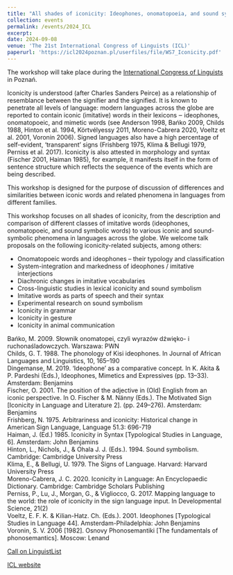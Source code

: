 ```yaml
---
title: "All shades of iconicity: Ideophones, onomatopoeia, and sound symbolism (convenors: Maria Flaksman, Kathryn Barnes, and Aleksandra Ćwiek)"
collection: events
permalink: /events/2024_ICL
excerpt:
date: 2024-09-08
venue: 'The 21st International Congress of Linguists (ICL)'
paperurl: 'https://icl2024poznan.pl/userfiles/file/WS7_Iconicity.pdf'
---
```


The workshop will take place during the [International Congress of Linguists](https://icl2024poznan.pl/) in Poznań.

Iconicity is understood (after Charles Sanders Peirce) as a relationship of resemblance between the signifier and the signified. It is known to penetrate all levels of language: modern languages across the globe are reported to contain iconic (imitative) words in their lexicons ‒ ideophones, onomatopoeic, and mimetic words (see Anderson 1998, Bańko 2009, Childs 1988, Hinton et al. 1994, Körtvélyessy 2011, Moreno-Cabrera 2020, Voeltz et al. 2001, Voronin 2006). Signed languages also have a high percentage of self-evident, ‘transparent’ signs (Frishberg 1975, Klima & Bellugi 1979, Perniss et al. 2017). Iconicity is also attested in morphology and syntax (Fischer 2001, Haiman 1985), for example, it manifests itself in the form of sentence structure which reflects the sequence of the events which are being described.

This workshop is designed for the purpose of discussion of differences and similarities between iconic words and related phenomena in languages from different families.

This workshop focuses on all shades of iconicity, from the description and comparison of different classes of imitative words (ideophones, onomatopoeic, and sound symbolic words) to various iconic and sound-symbolic phenomena in languages across the globe. We welcome talk proposals on the following iconicity-related subjects, among others:

* Onomatopoeic words and ideophones – their typology and classification
* System-integration and markedness of ideophones / imitative interjections
* Diachronic changes in imitative vocabularies
* Cross-linguistic studies in lexical iconicity and sound symbolism
* Imitative words as parts of speech and their syntax
* Experimental research on sound symbolism
* Iconicity in grammar
* Iconicity in gesture
* Iconicity in animal communication

Bańko, M. 2009. Słownik onomatopei, czyli wyrazów dźwięko- i ruchonaśladowczych. Warszawa: PWN<br>
Childs, G. T. 1988. The phonology of Kisi ideophones. In Journal of African Languages and Linguistics, 10, 165–190<br>
Dingemanse, M. 2019. ‘Ideophone’ as a comparative concept. In K. Akita & P. Pardeshi (Eds.), Ideophones, Mimetics and Expressives (pp. 13–33). Amsterdam: Benjamins<br>
Fischer, O. 2001. The position of the adjective in (Old) English from an iconic perspective. In O. Fischer & M. Nänny (Eds.). The Motivated Sign [Iconicity in Language and Literature 2]. (pp. 249–276). Amsterdam: Benjamins<br>
Frishberg, N. 1975. Arbitrariness and iconicity: Historical change in American Sign Language, Language 51.3: 696-719<br>
Haiman, J. (Ed.) 1985. Iconicity in Syntax [Typological Studies in Language, 6]. Amsterdam: John Benjamins<br>
Hinton, L., Nichols, J., & Ohala J. J. (Eds.). 1994. Sound symbolism. Cambridge: Cambridge University Press<br>
Klima, E., & Bellugi, U. 1979. The Signs of Language. Harvard: Harvard University Press<br>
Moreno-Cabrera, J. C. 2020. Iconicity in Language: An Encyclopaedic Dictionary. Cambridge: Cambridge Scholars Publishing<br>
Perniss, P., Lu, J., Morgan, G., & Vigliocco, G. 2017. Mapping language to the world: the role of iconicity in the sign language input. In Developmental Science, 21(2)<br>
Voeltz, E. F. K. & Kilian-Hatz. Ch. (Eds.). 2001. Ideophones [Typological Studies in Language 44]. Amsterdam-Philadelphia: John Benjamins<br>
Voronin, S. V. 2006 [1982]. Osnovy Phonosemantiki [The fundamentals of phonosemantics]. Moscow: Lenand

[Call on LinguistList](https://linguistlist.org/issues/34/34-3285/)

[ICL website](https://icl2024poznan.pl/?id=2)
